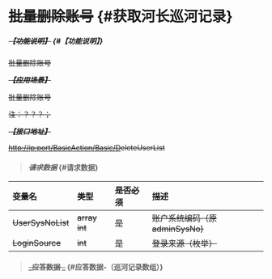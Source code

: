 # ~~批量删除账号~~ {#获取河长巡河记录}

##### ~~_【功能说明】_~~ {#【功能说明】}

~~批量删除账号~~

~~_**【应用场景】**_~~

~~批量删除账号~~

~~注：？？？；~~

~~_**【接口地址】**_~~

[~~http://ip:port/BasicAction/~~](http://ip:port/HMQuery/PatrolRiver/GetPatrolRivers)[~~Basic~~](http://ip:port/HMQuery/PatrolRiver/GetPatrolRivers)[~~/D~~](http://ip:port/HMQuery/PatrolRiver/GetPatrolRivers)~~eleteUserList~~

> #### ~~_请求数据_~~ {#请求数据}

| ~~变量名~~ | ~~类型~~ | ~~是否必须~~ | ~~描述~~ |
| :--- | :--- | :--- | :--- |
| ~~UserSysNoList~~ | ~~array int~~ | ~~是~~ | ~~账户系统编码（原adminSysNo\)~~ |
| ~~LoginSource~~ | ~~int~~ | ~~是~~ | ~~登录来源（枚举）~~ |

> #### ~~_应答数据 _~~ {#应答数据-（巡河记录数组）}




